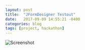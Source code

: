 ```yaml
---
layout: post
title:  "JFormDesigner Testout"
date:   2017-09-09 14:55:21 -0400
categories: blog
tags: [project, hackathon]
---
```


![Screenshot](https://percytran96.github.io/img/jformdesigner.png)
